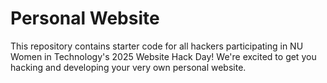 # Personal Website

This repository contains starter code for all hackers participating in NU Women in Technology's 2025 Website Hack Day! We're excited to get you hacking and developing your very own personal website.
